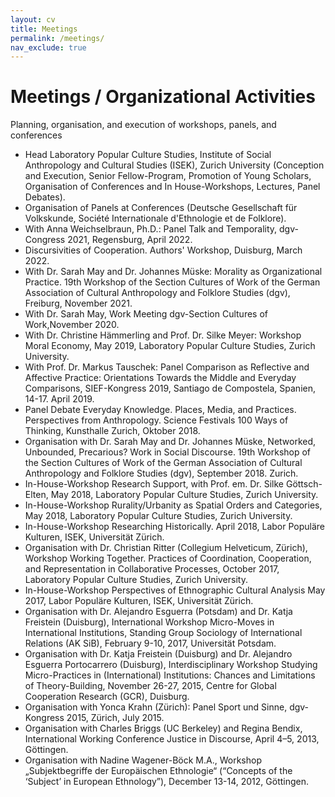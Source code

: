 ```yaml
---
layout: cv
title: Meetings
permalink: /meetings/
nav_exclude: true
---
```

# Meetings / Organizational Activities
Planning, organisation, and execution of workshops, panels, and conferences

* Head Laboratory Popular Culture Studies, Institute of Social Anthropology and Cultural Studies (ISEK), Zurich University (Conception and Execution, Senior Fellow-Program, Promotion of Young Scholars, Organisation of Conferences and In House-Workshops, Lectures, Panel Debates).  
* Organisation of Panels at Conferences (Deutsche Gesellschaft für Volkskunde, Société Internationale d'Ethnologie et de Folklore).  
* With Anna Weichselbraun, Ph.D.: Panel Talk and Temporality, dgv-Congress 2021, Regensburg, April 2022.  
* Discursivities of Cooperation. Authors' Workshop, Duisburg, March 2022.  
* With Dr. Sarah May and Dr. Johannes Müske: Morality as Organizational Practice. 19th Workshop of the Section Cultures of Work of the German Association of Cultural Anthropology and Folklore Studies (dgv), Freiburg, November 2021.  
* With Dr. Sarah May, Work Meeting dgv-Section Cultures of Work,November 2020.  
* With Dr. Christine Hämmerling and Prof. Dr. Silke Meyer: Workshop Moral Economy, May 2019, Laboratory Popular Culture Studies, Zurich University.  
* With Prof. Dr. Markus Tauschek: Panel Comparison as Reflective and Affective Practice: Orientations Towards the Middle and Everyday Comparisons, SIEF-Kongress 2019, Santiago de Compostela, Spanien, 14-17. April 2019.  
* Panel Debate Everyday Knowledge. Places, Media, and Practices. Perspectives from Anthropology. Science Festivals 100 Ways of Thinking, Kunsthalle Zurich, Oktober 2018.  
* Organisation with Dr. Sarah May and Dr. Johannes Müske, Networked, Unbounded, Precarious? Work in Social Discourse. 19th Workshop of the Section Cultures of Work of the German Association of Cultural Anthropology and Folklore Studies (dgv), September 2018. Zurich.  
* In-House-Workshop Research Support, with Prof. em. Dr. Silke Göttsch-Elten, May 2018, Laboratory Popular Culture Studies, Zurich University.  
* In-House-Workshop Rurality/Urbanity as Spatial Orders and Categories, May 2018, Laboratory Popular Culture Studies, Zurich University.  
* In-House-Workshop Researching Historically. April 2018, Labor Populäre Kulturen, ISEK, Universität Zürich.  
* Organisation with Dr. Christian Ritter (Collegium Helveticum, Zürich), Workshop Working Together. Practices of Coordination, Cooperation, and Representation in Collaborative Processes, October 2017, Laboratory Popular Culture Studies, Zurich University.  
* In-House-Workshop Perspectives of Ethnographic Cultural Analysis May 2017, Labor Populäre Kulturen, ISEK, Universität Zürich.  
* Organisation with Dr. Alejandro Esguerra (Potsdam) and Dr. Katja Freistein (Duisburg), International Workshop Micro-Moves in International Institutions, Standing Group Sociology of International Relations (AK SiB), February 9-10, 2017, Universität Potsdam.  
* Organisation with Dr. Katja Freistein (Duisburg) and Dr. Alejandro Esguerra Portocarrero (Duisburg), Interdisciplinary Workshop Studying Micro-Practices in (International) Institutions: Chances and Limitations of Theory-Building, November 26-27, 2015, Centre for Global Cooperation Research (GCR), Duisburg.  
* Organisation with Yonca Krahn (Zürich): Panel Sport und Sinne, dgv-Kongress 2015, Zürich, July 2015.  
* Organisation with Charles Briggs (UC Berkeley) and Regina Bendix, International Working Conference Justice in Discourse, April 4–5, 2013, Göttingen.  
* Organisation with Nadine Wagener-Böck M.A., Workshop „Subjektbegriffe der Europäischen Ethnologie“ (“Concepts of the ‘Subject’ in European Ethnology”), December 13-14, 2012, Göttingen.  
